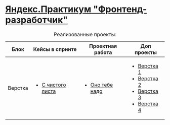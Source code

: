 <!DOCTYPE html>
<html>
  <head>
    <meta charset="utf-8" />
  </head>
  <body>
    <h1>
      <a href="https://praktikum.yandex.ru/frontend-developer/" target="_blank"
        >Яндекс.Практикум "Фронтенд-разработчик"</a
      >
    </h1>
    <table>
      <caption>
        Реализованные проекты:
      </caption>
      <thead>
        <tr>
          <th>Блок</th>
          <th>Кейсы в спринте</th>
          <th>Проектная работа</th>
          <th>Доп проекты</th>
        </tr>
      </thead>
      <tbody>
        <tr>
          <td>Верстка</td>
          <td>
            <ul>
              <li><a href="https://github.com/ilkaxd/from-scratch" target="_blank">С чистого листа</a></li>
            </ul>
          </td>
          <td>
            <ul>
              <li><a href="https://github.com/ilkaxd/ono-tebe-nado" target="_blank">Оно тебе надо</a></li>
            </ul>
          </td>
          <td>
            <ul>
              <li><a href="#">Верстка 1</a></li>
              <li><a href="#">Верстка 2</a></li>
              <li><a href="#">Верстка 3</a></li>
              <li><a href="#">Верстка 4</a></li>
            </ul>
          </td>
        </tr>
      </tbody>
    </table>
  </body>
</html>
